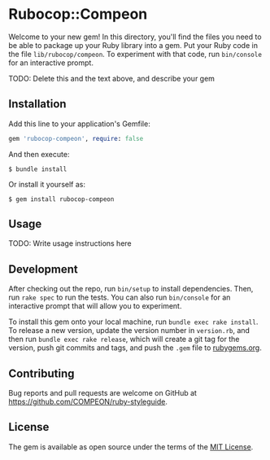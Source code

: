 # Rubocop::Compeon

Welcome to your new gem! In this directory, you'll find the files you need to be able to package up your Ruby library into a gem. Put your Ruby code in the file `lib/rubocop/compeon`. To experiment with that code, run `bin/console` for an interactive prompt.

TODO: Delete this and the text above, and describe your gem

## Installation

Add this line to your application's Gemfile:

```ruby
gem 'rubocop-compeon', require: false
```

And then execute:

    $ bundle install

Or install it yourself as:

    $ gem install rubocop-compeon

## Usage

TODO: Write usage instructions here

## Development

After checking out the repo, run `bin/setup` to install dependencies. Then, run `rake spec` to run the tests. You can also run `bin/console` for an interactive prompt that will allow you to experiment.

To install this gem onto your local machine, run `bundle exec rake install`. To release a new version, update the version number in `version.rb`, and then run `bundle exec rake release`, which will create a git tag for the version, push git commits and tags, and push the `.gem` file to [rubygems.org](https://rubygems.org).

## Contributing

Bug reports and pull requests are welcome on GitHub at https://github.com/COMPEON/ruby-styleguide.


## License

The gem is available as open source under the terms of the [MIT License](https://opensource.org/licenses/MIT).
